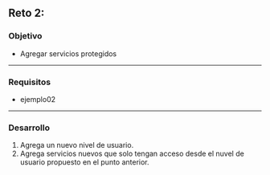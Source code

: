 ## Reto 2: 

### Objetivo
- Agregar servicios protegidos
---

### Requisitos
- ejemplo02
---

### Desarrollo
1. Agrega un nuevo nivel de usuario.
2. Agrega servicios nuevos que solo tengan acceso desde el nuvel de usuario propuesto en el punto anterior.